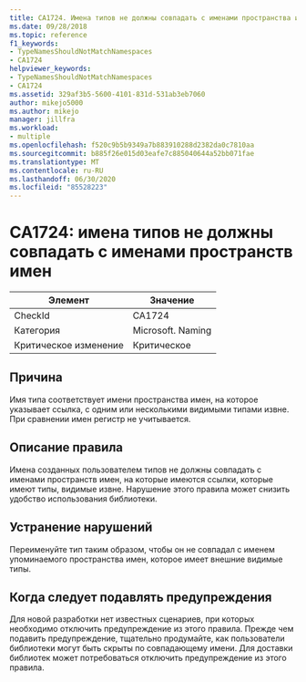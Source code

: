 ```yaml
---
title: CA1724. Имена типов не должны совпадать с именами пространства имен
ms.date: 09/28/2018
ms.topic: reference
f1_keywords:
- TypeNamesShouldNotMatchNamespaces
- CA1724
helpviewer_keywords:
- TypeNamesShouldNotMatchNamespaces
- CA1724
ms.assetid: 329af3b5-5600-4101-831d-531ab3eb7060
author: mikejo5000
ms.author: mikejo
manager: jillfra
ms.workload:
- multiple
ms.openlocfilehash: f520c9b5b9349a7b883910288d2382da0c7810aa
ms.sourcegitcommit: b885f26e015d03eafe7c885040644a52bb071fae
ms.translationtype: MT
ms.contentlocale: ru-RU
ms.lasthandoff: 06/30/2020
ms.locfileid: "85528223"
---
```

# <a name="ca1724-type-names-should-not-match-namespaces"></a>CA1724: имена типов не должны совпадать с именами пространств имен

|Элемент|Значение|
|-|-|
|CheckId|CA1724|
|Категория|Microsoft. Naming|
|Критическое изменение|Критическое|

## <a name="cause"></a>Причина

Имя типа соответствует имени пространства имен, на которое указывает ссылка, с одним или несколькими видимыми типами извне. При сравнении имен регистр не учитывается.

## <a name="rule-description"></a>Описание правила

Имена созданных пользователем типов не должны совпадать с именами пространств имен, на которые имеются ссылки, которые имеют типы, видимые извне. Нарушение этого правила может снизить удобство использования библиотеки.

## <a name="how-to-fix-violations"></a>Устранение нарушений

Переименуйте тип таким образом, чтобы он не совпадал с именем упоминаемого пространства имен, которое имеет внешние видимые типы.

## <a name="when-to-suppress-warnings"></a>Когда следует подавлять предупреждения

Для новой разработки нет известных сценариев, при которых необходимо отключить предупреждение из этого правила. Прежде чем подавить предупреждение, тщательно продумайте, как пользователи библиотеки могут быть скрыты по совпадающему имени. Для доставки библиотек может потребоваться отключить предупреждение из этого правила.
